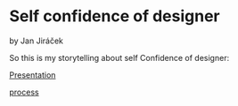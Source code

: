 # Self confidence of designer

by Jan Jiráček

So this is my storytelling about self Confidence of designer:

 <a href="https://xd.adobe.com/view/3bfb2c4e-989c-4a35-8205-667afd7d7caa-6ea8/?fullscreen">Presentation</a>

[process](process.md)
